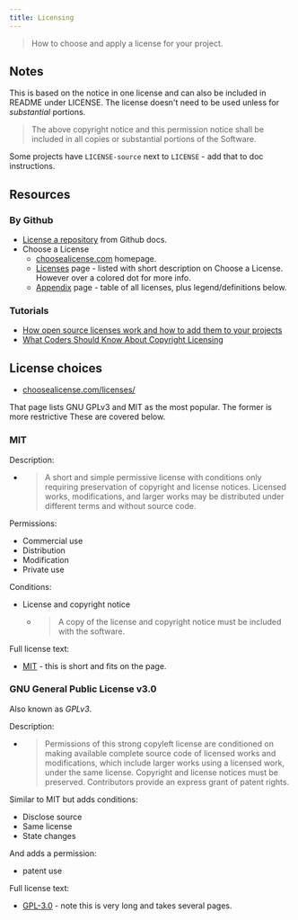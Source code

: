 ```yaml
---
title: Licensing
---
```

> How to choose and apply a license for your project.

## Notes

This is based on the notice in one license and can also be included in README under LICENSE. The license doesn't need to be used unless for _substantial_ portions.

> The above copyright notice and this permission notice shall be included in all copies or substantial portions of the Software.

Some projects have `LICENSE-source` next to `LICENSE` - add that to doc instructions.


## Resources


### By Github

- [License a repository](https://help.github.com/en/github/creating-cloning-and-archiving-repositories/licensing-a-repository) from Github docs.
- Choose a License
    - [choosealicense.com](https://choosealicense.com/) homepage.
    - [Licenses](https://choosealicense.com/licenses/) page - listed with short description on Choose a License. However over a colored dot for more info.
    - [Appendix](https://choosealicense.com/appendix/) page - table of all licenses, plus legend/definitions below.

### Tutorials

- [How open source licenses work and how to add them to your projects](https://www.freecodecamp.org/news/how-open-source-licenses-work-and-how-to-add-them-to-your-projects-34310c3cf94/)
- [What Coders Should Know About Copyright Licensing](https://www.fastcompany.com/3014553/what-coders-should-know-about-copyright-licensing)


## License choices

- [choosealicense.com/licenses/](https://choosealicense.com/licenses/)

That page lists GNU GPLv3 and MIT as the most popular. The former is more restrictive These are covered below.

### MIT

Description:

- > A short and simple permissive license with conditions only requiring preservation of copyright and license notices. Licensed works, modifications, and larger works may be distributed under different terms and without source code.

Permissions:

- Commercial use
- Distribution
- Modification
- Private use

Conditions:

- License and copyright notice
    - > A copy of the license and copyright notice must be included with the software.

Full license text:

- [MIT](https://choosealicense.com/licenses/mit/) - this is short and fits on the page.


### GNU General Public License v3.0

Also known as _GPLv3_.

Description:

- > Permissions of this strong copyleft license are conditioned on making available complete source code of licensed works and modifications, which include larger works using a licensed work, under the same license. Copyright and license notices must be preserved. Contributors provide an express grant of patent rights.

Similar to MIT but adds conditions:

- Disclose source
- Same license
- State changes

And adds a permission:

- patent use

Full license text:

- [GPL-3.0](https://choosealicense.com/licenses/gpl-3.0/) - note this is very long and takes several pages.
